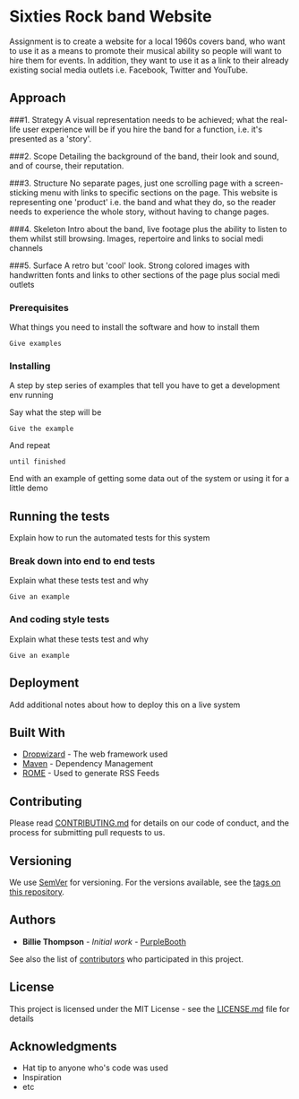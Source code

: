# Sixties Rock band Website
Assignment is to create a  website for a local 1960s covers band, who want to use it as a means to promote their musical ability so people will want to hire them for events. In addition, they want to use it as a link to their already existing social media outlets i.e. Facebook, Twitter and YouTube.

## Approach
###1. Strategy
A visual representation needs to be achieved; what the real-life user experience will be if you hire the band for a function, i.e. it's presented as a 'story'. 

###2. Scope
Detailing the background of the band, their look and sound, and of course, their reputation.

###3. Structure
No separate pages, just one scrolling page with a screen-sticking menu with links to specific sections on the page. This website is representing one 'product' i.e. the band and what they do, so the reader needs to experience the whole story, without having to change pages.

###4. Skeleton
Intro about the band, live footage plus the ability to listen to them whilst still browsing. Images, repertoire and links to social medi channels

###5. Surface
A retro but 'cool' look. Strong colored images with handwritten fonts and links to other sections of the page plus social medi outlets

### Prerequisites

What things you need to install the software and how to install them

```
Give examples
```

### Installing

A step by step series of examples that tell you have to get a development env running

Say what the step will be

```
Give the example
```

And repeat

```
until finished
```

End with an example of getting some data out of the system or using it for a little demo

## Running the tests

Explain how to run the automated tests for this system

### Break down into end to end tests

Explain what these tests test and why

```
Give an example
```

### And coding style tests

Explain what these tests test and why

```
Give an example
```

## Deployment

Add additional notes about how to deploy this on a live system

## Built With

* [Dropwizard](http://www.dropwizard.io/1.0.2/docs/) - The web framework used
* [Maven](https://maven.apache.org/) - Dependency Management
* [ROME](https://rometools.github.io/rome/) - Used to generate RSS Feeds

## Contributing

Please read [CONTRIBUTING.md](https://gist.github.com/PurpleBooth/b24679402957c63ec426) for details on our code of conduct, and the process for submitting pull requests to us.

## Versioning

We use [SemVer](http://semver.org/) for versioning. For the versions available, see the [tags on this repository](https://github.com/your/project/tags). 

## Authors

* **Billie Thompson** - *Initial work* - [PurpleBooth](https://github.com/PurpleBooth)

See also the list of [contributors](https://github.com/your/project/contributors) who participated in this project.

## License

This project is licensed under the MIT License - see the [LICENSE.md](LICENSE.md) file for details

## Acknowledgments

* Hat tip to anyone who's code was used
* Inspiration
* etc
